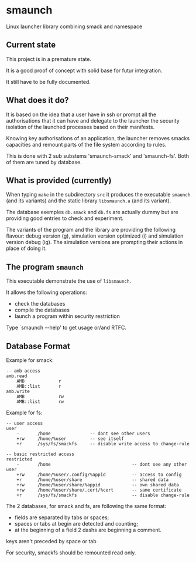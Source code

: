smaunch
=======

Linux launcher library combining smack and namespace

Current state
-------------

This project is in a premature state.

It is a good proof of concept with solid base for futur
integration.

It still have to be fully documented.

What does it do?
----------------

It is based on the idea that a user have in ssh or prompt
all the authorisations that it can have and delegate
to the launcher the security isolation of the launched
processes based on their manifests.

Knowing key authorisations of an application,
the launcher removes smacks capacities and remount
parts of the file system according to rules.

This is done with 2 sub substems 'smaunch-smack' and
'smaunch-fs'. Both of them are tuned by database.

What is provided (currently)
----------------------------

When typing `make` in the subdirectory `src` it produces
the executable `smaunch` (and its variants) and the static 
library `libsmaunch.a` (and its variant).

The database exemples `db.smack` and `db.fs` are actually dummy
but are providing good entries to check and experiment.

The variants of the program and the library are providing
the following flavour: debug version (g), simulation version
optimized (i) and simulation version debug (ig).
The simulation versions are prompting their actions in
place of doing it.

The program `smaunch`
---------------------

This executable demonstrate the use of `libsmaunch`.

It allows the following operations:
- check the databases
- compile the databases
- launch a program within security restriction

Type `smaunch --help' to get usage or/and RTFC.

Database Format
---------------

Example for smack:
```
-- amb access
amb.read
	AMB				r
	AMB::list		r
amb.write
	AMB				rw
	AMB::list		rw
```

Example for fs:
```
-- user access
user
	-		/home				-- dont see other users
	+rw		/home/%user			-- see itself
	+r		/sys/fs/smackfs		-- disable write access to change-rule

-- basic restricted access
restricted
	-		/home								-- dont see any other user
	+rw		/home/%user/.config/%appid			-- access to config
	+r		/home/%user/share					-- shared data
	+rw		/home/%user/share/%appid			-- own shared data
	+rw		/home/%user/share/.cert/%cert		-- same certificate
	+r		/sys/fs/smackfs						-- disable change-rule
```


The 2 databases, for smack and fs, are following the
same format:

- fields are separated by tabs or spaces;
- spaces or tabs at begin are detected and counting;
- at the beginning of a field 2 dashs are beginning a comment.

keys aren't preceded by space or tab

For security, smackfs should be remounted read only.

